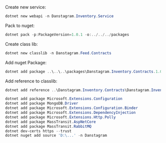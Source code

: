 Create new service:

```powershell
dotnet new webapi -n Danstagram.Inventory.Service
```

Pack to nuget:

```powershell
dotnet pack -p:PackageVersion=1.0.1 -o:../../../packages
```

Create class lib:

```powershell
dotnet new classlib -n Danstagram.Feed.Contracts
```

Add nuget Package:

```powershell
dotnet add package ..\..\..\packages\Danstagram.Inventory.Contracts.1.0.0.nupkg
```

Add reference to classlib:

```powershell
dotnet add reference ..\Danstagram.Inventory.Contracts\Danstagram.Inventory.Contracts.csproj
```

```powershell
dotnet add package Microsoft.Extensions.Configuration
dotnet add package MongoDB.Driver
dotnet add package Microsoft.Extensions.Configuration.Binder
dotnet add package Microsoft.Extensions.DependencyInjection
dotnet add package Microsoft.Extensions.Http.Polly
dotnet add package MassTransit.AspNetCore
dotnet add package MassTransit.RabbitMQ
dotnet dev-certs https --trust
dotnet nuget add source 'D:\...' -n Danstagram

```
